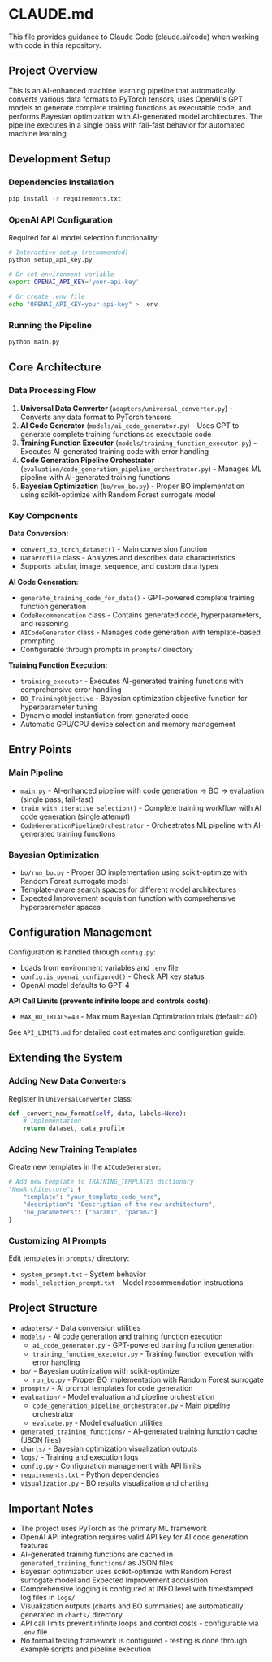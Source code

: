 # CLAUDE.md

This file provides guidance to Claude Code (claude.ai/code) when working with code in this repository.

## Project Overview

This is an AI-enhanced machine learning pipeline that automatically converts various data formats to PyTorch tensors, uses OpenAI's GPT models to generate complete training functions as executable code, and performs Bayesian optimization with AI-generated model architectures. The pipeline executes in a single pass with fail-fast behavior for automated machine learning.

## Development Setup

### Dependencies Installation
```bash
pip install -r requirements.txt
```

### OpenAI API Configuration
Required for AI model selection functionality:
```bash
# Interactive setup (recommended)
python setup_api_key.py

# Or set environment variable
export OPENAI_API_KEY='your-api-key'

# Or create .env file
echo "OPENAI_API_KEY=your-api-key" > .env
```

### Running the Pipeline
```bash
python main.py
```

## Core Architecture

### Data Processing Flow
1. **Universal Data Converter** (`adapters/universal_converter.py`) - Converts any data format to PyTorch tensors
2. **AI Code Generator** (`models/ai_code_generator.py`) - Uses GPT to generate complete training functions as executable code
3. **Training Function Executor** (`models/training_function_executor.py`) - Executes AI-generated training code with error handling
4. **Code Generation Pipeline Orchestrator** (`evaluation/code_generation_pipeline_orchestrator.py`) - Manages ML pipeline with AI-generated training functions
5. **Bayesian Optimization** (`bo/run_bo.py`) - Proper BO implementation using scikit-optimize with Random Forest surrogate model

### Key Components

**Data Conversion:**
- `convert_to_torch_dataset()` - Main conversion function
- `DataProfile` class - Analyzes and describes data characteristics
- Supports tabular, image, sequence, and custom data types

**AI Code Generation:**
- `generate_training_code_for_data()` - GPT-powered complete training function generation
- `CodeRecommendation` class - Contains generated code, hyperparameters, and reasoning
- `AICodeGenerator` class - Manages code generation with template-based prompting
- Configurable through prompts in `prompts/` directory

**Training Function Execution:**
- `training_executor` - Executes AI-generated training functions with comprehensive error handling
- `BO_TrainingObjective` - Bayesian optimization objective function for hyperparameter tuning
- Dynamic model instantiation from generated code
- Automatic GPU/CPU device selection and memory management

## Entry Points

### Main Pipeline
- `main.py` - AI-enhanced pipeline with code generation → BO → evaluation (single pass, fail-fast)
- `train_with_iterative_selection()` - Complete training workflow with AI code generation (single attempt)
- `CodeGenerationPipelineOrchestrator` - Orchestrates ML pipeline with AI-generated training functions

### Bayesian Optimization
- `bo/run_bo.py` - Proper BO implementation using scikit-optimize with Random Forest surrogate model
- Template-aware search spaces for different model architectures
- Expected Improvement acquisition function with comprehensive hyperparameter spaces


## Configuration Management

Configuration is handled through `config.py`:
- Loads from environment variables and `.env` file
- `config.is_openai_configured()` - Check API key status
- OpenAI model defaults to GPT-4

**API Call Limits (prevents infinite loops and controls costs):**
- `MAX_BO_TRIALS=40` - Maximum Bayesian Optimization trials (default: 40)

See `API_LIMITS.md` for detailed cost estimates and configuration guide.

## Extending the System

### Adding New Data Converters
Register in `UniversalConverter` class:
```python
def _convert_new_format(self, data, labels=None):
    # Implementation
    return dataset, data_profile
```

### Adding New Training Templates
Create new templates in the `AICodeGenerator`:
```python
# Add new template to TRAINING_TEMPLATES dictionary
"NewArchitecture": {
    "template": "your_template_code_here",
    "description": "Description of the new architecture",
    "bo_parameters": ["param1", "param2"]
}
```

### Customizing AI Prompts
Edit templates in `prompts/` directory:
- `system_prompt.txt` - System behavior
- `model_selection_prompt.txt` - Model recommendation instructions

## Project Structure

- `adapters/` - Data conversion utilities
- `models/` - AI code generation and training function execution
  - `ai_code_generator.py` - GPT-powered training function generation
  - `training_function_executor.py` - Training function execution with error handling
- `bo/` - Bayesian optimization with scikit-optimize
  - `run_bo.py` - Proper BO implementation with Random Forest surrogate
- `prompts/` - AI prompt templates for code generation
- `evaluation/` - Model evaluation and pipeline orchestration
  - `code_generation_pipeline_orchestrator.py` - Main pipeline orchestrator
  - `evaluate.py` - Model evaluation utilities
- `generated_training_functions/` - AI-generated training function cache (JSON files)
- `charts/` - Bayesian optimization visualization outputs
- `logs/` - Training and execution logs
- `config.py` - Configuration management with API limits
- `requirements.txt` - Python dependencies
- `visualization.py` - BO results visualization and charting

## Important Notes

- The project uses PyTorch as the primary ML framework
- OpenAI API integration requires valid API key for AI code generation features
- AI-generated training functions are cached in `generated_training_functions/` as JSON files
- Bayesian optimization uses scikit-optimize with Random Forest surrogate model and Expected Improvement acquisition
- Comprehensive logging is configured at INFO level with timestamped log files in `logs/`
- Visualization outputs (charts and BO summaries) are automatically generated in `charts/` directory
- API call limits prevent infinite loops and control costs - configurable via `.env` file
- No formal testing framework is configured - testing is done through example scripts and pipeline execution